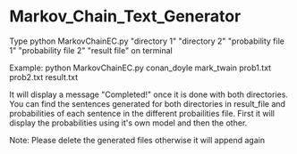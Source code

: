 # Markov_Chain_Text_Generator

Type python MarkovChainEC.py "directory 1" "directory 2" "probability  file 1" "probability file 2" "result file" on terminal

Example:
python MarkovChainEC.py conan_doyle mark_twain prob1.txt prob2.txt result.txt

It will display a message "Completed!" once it is done with both directories.
You can find the sentences generated for both directories in result_file and probabilities of each sentence in the different probailities file. First it will display the probabilities using it's own model and then the other.

Note: Please delete the generated files otherwise it will append again

